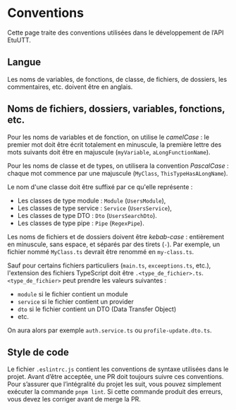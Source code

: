 # Conventions

Cette page traite des conventions utilisées dans le développement de l’API EtuUTT.

## Langue

Les noms de variables, de fonctions, de classe, de fichiers, de dossiers, les commentaires, etc. doivent être en
anglais.

## Noms de fichiers, dossiers, variables, fonctions, etc.

Pour les noms de variables et de fonction, on utilise le _camelCase_ : le premier mot doit être écrit totalement en
minuscule, la première lettre des mots suivants doit être en majuscule (`myVariable`, `aLongFunctionName`).

Pour les noms de classe et de types, on utilisera la convention _PascalCase_ : chaque mot commence par une majuscule
(`MyClass`, `ThisTypeHasALongName`).

Le nom d'une classe doit être suffixé par ce qu'elle représente :

* Les classes de type module : `Module` (`UsersModule`),
* Les classes de type service : `Service` (`UsersService`),
* Les classes de type DTO : `Dto` (`UsersSearchDto`).
* Les classes de type pipe : `Pipe` (`RegexPipe`).

Les noms de fichiers et de dossiers doivent être _kebab-case_ : entièrement en minuscule, sans espace, et séparés par
des tirets (`-`). Par exemple, un fichier nommé `MyClass.ts` devrait être renommé en `my-class.ts`.

Sauf pour certains fichiers particuliers (`main.ts`, `exceeptions.ts`, etc.), l'extension des fichiers TypeScript doit
être `.<type_de_fichier>.ts`. `<type_de_fichier>` peut prendre les valeurs suivantes :

* `module` si le fichier contient un module
* `service` si le fichier contient un provider
* `dto` si le fichier contient un DTO (Data Transfer Object)
* etc.

On aura alors par exemple `auth.service.ts` ou `profile-update.dto.ts`.

## Style de code

Le fichier `.eslintrc.js` contient les conventions de syntaxe utilisées dans le projet. Avant d’être acceptée, une PR
doit toujours suivre ces conventions. Pour s’assurer que l’intégralité du projet les suit, vous pouvez simplement
exécuter la commande `pnpm lint`. Si cette commande produit des erreurs, vous devez les corriger avant de merge la PR.


